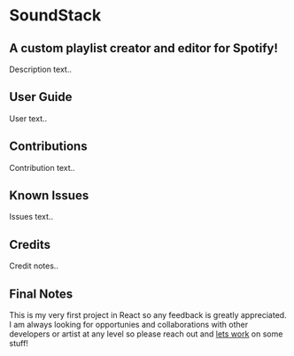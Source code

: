 # SoundStack

## A custom playlist creator and editor for Spotify!

Description text..

## User Guide

User text..

## Contributions

Contribution text..

## Known Issues

Issues text..

## Credits

Credit notes..

## Final Notes

This is my very first project in React so any feedback is greatly appreciated. I am always looking for opportunies and collaborations with other developers or artist at any level so please reach out and [lets work](mailto:ocean.wrng@gmail.com) on some stuff!
